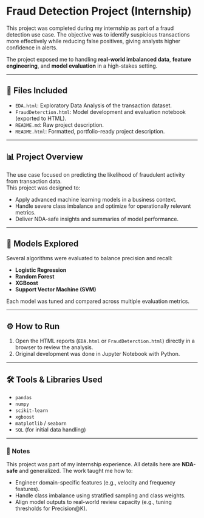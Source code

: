 # Fraud Detection Project (Internship)

This project was completed during my internship as part of a fraud detection use case. The objective was to identify suspicious transactions more effectively while reducing false positives, giving analysts higher confidence in alerts.  

The project exposed me to handling **real-world imbalanced data**, **feature engineering**, and **model evaluation** in a high-stakes setting.

---

## 📁 Files Included

- `EDA.html`: Exploratory Data Analysis of the transaction dataset.  
- `FraudDeterction.html`: Model development and evaluation notebook (exported to HTML).  
- `README.md`: Raw project description.  
- `README.html`: Formatted, portfolio-ready project description.  

---

## 📊 Project Overview

The use case focused on predicting the likelihood of fraudulent activity from transaction data.  
This project was designed to:  
- Apply advanced machine learning models in a business context.  
- Handle severe class imbalance and optimize for operationally relevant metrics.  
- Deliver NDA-safe insights and summaries of model performance.  

---

## 🧪 Models Explored

Several algorithms were evaluated to balance precision and recall:  
- **Logistic Regression**  
- **Random Forest**  
- **XGBoost**  
- **Support Vector Machine (SVM)**  

Each model was tuned and compared across multiple evaluation metrics.  

---

## ⚙️ How to Run

1. Open the HTML reports (`EDA.html` or `FraudDeterction.html`) directly in a browser to review the analysis.  
2. Original development was done in Jupyter Notebook with Python.  

---

## 🛠️ Tools & Libraries Used

- `pandas`  
- `numpy`  
- `scikit-learn`  
- `xgboost`  
- `matplotlib` / `seaborn`  
- `SQL` (for initial data handling)  

---

### 🔖 Notes

This project was part of my internship experience. All details here are **NDA-safe** and generalized. The work taught me how to:  
- Engineer domain-specific features (e.g., velocity and frequency features).  
- Handle class imbalance using stratified sampling and class weights.  
- Align model outputs to real-world review capacity (e.g., tuning thresholds for Precision@K).  
